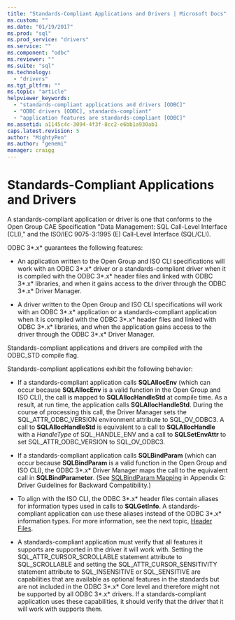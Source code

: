 ```yaml
---
title: "Standards-Compliant Applications and Drivers | Microsoft Docs"
ms.custom: ""
ms.date: "01/19/2017"
ms.prod: "sql"
ms.prod_service: "drivers"
ms.service: ""
ms.component: "odbc"
ms.reviewer: ""
ms.suite: "sql"
ms.technology: 
  - "drivers"
ms.tgt_pltfrm: ""
ms.topic: "article"
helpviewer_keywords: 
  - "standards-compliant applications and drivers [ODBC]"
  - "ODBC drivers [ODBC], standards-compliant"
  - "application features are standards-compliant [ODBC]"
ms.assetid: a1145c4c-3094-4f3f-8cc2-e6bb1a930ab1
caps.latest.revision: 5
author: "MightyPen"
ms.author: "genemi"
manager: craigg
---
```

# Standards-Compliant Applications and Drivers
A standards-compliant application or driver is one that conforms to the Open Group CAE Specification "Data Management: SQL Call-Level Interface (CLI)," and the ISO/IEC 9075-3:1995 (E) Call-Level Interface (SQL/CLI).  
  
 ODBC 3*.x* guarantees the following features:  
  
-   An application written to the Open Group and ISO CLI specifications will work with an ODBC 3*.x* driver or a standards-compliant driver when it is compiled with the ODBC 3*.x* header files and linked with ODBC 3*.x* libraries, and when it gains access to the driver through the ODBC 3*.x* Driver Manager.  
  
-   A driver written to the Open Group and ISO CLI specifications will work with an ODBC 3*.x* application or a standards-compliant application when it is compiled with the ODBC 3*.x* header files and linked with ODBC 3*.x* libraries, and when the application gains access to the driver through the ODBC 3*.x* Driver Manager.  
  
 Standards-compliant applications and drivers are compiled with the ODBC_STD compile flag.  
  
 Standards-compliant applications exhibit the following behavior:  
  
-   If a standards-compliant application calls **SQLAllocEnv** (which can occur because **SQLAllocEnv** is a valid function in the Open Group and ISO CLI), the call is mapped to **SQLAllocHandleStd** at compile time. As a result, at run time, the application calls **SQLAllocHandleStd**. During the course of processing this call, the Driver Manager sets the SQL_ATTR_ODBC_VERSION environment attribute to SQL_OV_ODBC3. A call to **SQLAllocHandleStd** is equivalent to a call to **SQLAllocHandle** with a *HandleType* of SQL_HANDLE_ENV and a call to **SQLSetEnvAttr** to set SQL_ATTR_ODBC_VERSION to SQL_OV_ODBC3.  
  
-   If a standards-compliant application calls **SQLBindParam** (which can occur because **SQLBindParam** is a valid function in the Open Group and ISO CLI), the ODBC 3*.x* Driver Manager maps the call to the equivalent call in **SQLBindParameter**. (See [SQLBindParam Mapping](../../../odbc/reference/appendixes/sqlbindparam-mapping.md) in Appendix G: Driver Guidelines for Backward Compatibility.)  
  
-   To align with the ISO CLI, the ODBC 3*.x* header files contain aliases for information types used in calls to **SQLGetInfo**. A standards-compliant application can use these aliases instead of the ODBC 3*.x* information types. For more information, see the next topic, [Header Files](../../../odbc/reference/develop-app/header-files.md).  
  
-   A standards-compliant application must verify that all features it supports are supported in the driver it will work with. Setting the SQL_ATTR_CURSOR_SCROLLABLE statement attribute to SQL_SCROLLABLE and setting the SQL_ATTR_CURSOR_SENSITIVITY statement attribute to SQL_INSENSITIVE or SQL_SENSITIVE are capabilities that are available as optional features in the standards but are not included in the ODBC 3*.x* Core level and therefore might not be supported by all ODBC 3*.x* drivers. If a standards-compliant application uses these capabilities, it should verify that the driver that it will work with supports them.
